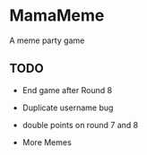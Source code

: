 # MamaMeme
A meme party game

## TODO
- End game after Round 8

- Duplicate username bug
- double points on round 7 and 8
- More Memes